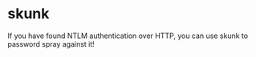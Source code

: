 # skunk
If you have found NTLM authentication over HTTP, you can use skunk to password spray against it!
